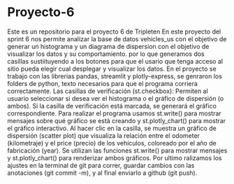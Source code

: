 # Proyecto-6
Este es un repositorio para el proyecto 6 de Tripleten
En este proyecto del sprint 6 nos permite analizar la base de datos vehicles_us con el objetivo de generar un histograma y un diagrama de dispersion con el objetivo de visualizar los datos y su comportamiento. por lo que generamos dos casillas sustiituyendo a los botones para que el usario que tenga acceso al sitio pueda elegir cual desplegar y visualizar los datos.
En el proyecto se trabajo con las librerias pandas, streamlit y plotly-express, se genraron los folders de python, texto necesarios para que el programa corriera correctamente.
Las casillas de verificación (st.checkbox): Permiten al usuario seleccionar si desea ver el histograma o el gráfico de dispersión (o ambos).
Si la casilla de verificación está marcada, se generará el gráfico correspondiente.
Para realizar el programa usamos st.write() para mostrar mensajes sobre qué gráfico se está creando y st.plotly_chart() para mostrar el gráfico interactivo.
Al hacer clic en la casilla, se muestra un gráfico de dispersión (scatter plot) que visualiza la relación entre el odometer (kilometraje) y el price (precio) de los vehículos, coloreado por el año de fabricación (year).
Se utilizan las funciones st.write() para mostrar mensajes y st.plotly_chart() para renderizar ambos gráficos.
Por ultimo ralizamos los ajustes en la terminal de git para correr, guardar cambios con las anotaciones (git commit -m), y al final enviarlo a github (git push).

